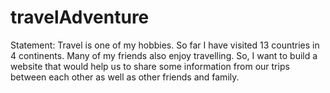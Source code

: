 # travelAdventure
Statement: Travel is one of my hobbies. So far I have visited 13 countries in 4 continents. Many of my friends also enjoy travelling. So, I want to build a website that would help us to share some information from our trips between each other as well as other friends and family.
